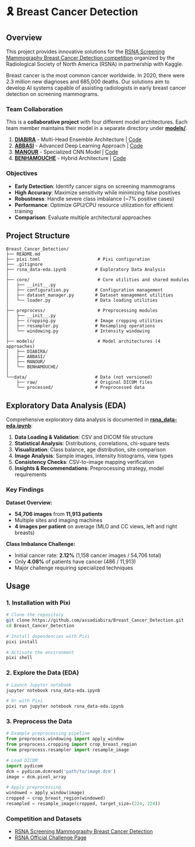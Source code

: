 # 🎗️ Breast Cancer Detection

## Overview

This project provides innovative solutions for the [RSNA Screening Mammography Breast Cancer Detection competition](https://www.kaggle.com/competitions/rsna-breast-cancer-detection) organized by the Radiological Society of North America (RSNA) in partnership with Kaggle.

Breast cancer is the most common cancer worldwide. In 2020, there were 2.3 million new diagnoses and 685,000 deaths. Our solutions aim to develop AI systems capable of assisting radiologists in early breast cancer detection on screening mammograms.

### Team Collaboration

This is a **collaborative project** with four different model architectures.
Each team member maintains their model in a separate directory under **[models/](models)**.

1. **[DIABIRA](https://github.com/assadiab)** - Multi-Head Ensemble Architecture | [Code](models/DIABIRA)
2. **[ABBASI](https://github.com/a-Tahreem)** - Advanced Deep Learning Approach | [Code](models/ABBASI)
3. **[MANOUR](https://github.com/inesmanour)** - Specialized CNN Model | [Code](models/MANOUR)
4. **[BENHAMOUCHE](https://github.com/sofiabenhamouche)** - Hybrid Architecture | [Code](models/BENHAMOUCHE)

### Objectives

- **Early Detection**: Identify cancer signs on screening mammograms
- **High Accuracy**: Maximize sensitivity while minimizing false positives
- **Robustness**: Handle severe class imbalance (~7% positive cases)
- **Performance**: Optimize GPU/CPU resource utilization for efficient training
- **Comparison**: Evaluate multiple architectural approaches

## Project Structure

```
Breast_Cancer_Detection/
├── README.md
├── pixi.toml                      # Pixi configuration
├── .gitignore
├── rsna_data-eda.ipynb           # Exploratory Data Analysis
│
├── core/                          # Core utilities and shared modules
│   ├── __init__.py
│   ├── configuration.py          # Configuration management
│   ├── dataset_manager.py        # Dataset management utilities
│   └── loader.py                 # Data loading utilities
│
├── preprocess/                    # Preprocessing modules
│   ├── __init__.py
│   ├── cropping.py               # Image cropping utilities
│   ├── resampler.py              # Resampling operations
│   └── windowing.py              # Intensity windowing
│
├── models/                        # Model architectures (4 approaches)
│   ├── DIABIRA/                
│   ├── ABBASI/                  
│   ├── MANOUR/                 
│   └── BENHAMOUCHE/           
│
└──data/                          # Data (not versioned)
    ├── raw/                      # Original DICOM files
    └── processed/                # Preprocessed data
```

## Exploratory Data Analysis (EDA)

Comprehensive exploratory data analysis is documented in **[rsna_data-eda.ipynb](rsna_data-eda.ipynb)**:
1. **Data Loading & Validation**: CSV and DICOM file structure
2. **Statistical Analysis**: Distributions, correlations, chi-square tests
3. **Visualization**: Class balance, age distribution, site comparison
4. **Image Analysis**: Sample images, intensity histograms, view types
5. **Consistency Checks**: CSV-to-image mapping verification
6. **Insights & Recommendations**: Preprocessing strategy, model requirements

### Key Findings

**Dataset Overview:**
-  **54,706 images** from **11,913 patients**
-  Multiple sites and imaging machines
-  **4 images per patient** on average (MLO and CC views, left and right breasts)

**Class Imbalance Challenge:**
-  Initial cancer rate: **2.12%** (1,158 cancer images / 54,706 total)
-  Only **4.08%** of patients have cancer (486 / 11,913)
-  Major challenge requiring specialized techniques

## Usage

### 1. Installation with Pixi
```bash
# Clone the repository
git clone https://github.com/assadiabira/Breast_Cancer_Detection.git
cd Breast_Cancer_Detection

# Install dependencies with Pixi
pixi install

# Activate the environment
pixi shell
```

### 2. Explore the Data (EDA)

```bash
# Launch Jupyter notebook
jupyter notebook rsna_data-eda.ipynb

# Or with Pixi
pixi run jupyter notebook rsna_data-eda.ipynb
```

### 3. Preprocess the Data

```python
# Example preprocessing pipeline
from preprocess.windowing import apply_window
from preprocess.cropping import crop_breast_region
from preprocess.resampler import resample_image

# Load DICOM
import pydicom
dcm = pydicom.dcmread('path/to/image.dcm')
image = dcm.pixel_array

# Apply preprocessing
windowed = apply_window(image)
cropped = crop_breast_region(windowed)
resampled = resample_image(cropped, target_size=(224, 224))
```

### Competition and Datasets
- [RSNA Screening Mammography Breast Cancer Detection](https://www.kaggle.com/competitions/rsna-breast-cancer-detection)
- [RSNA Official Challenge Page](https://www.rsna.org/rsnai/ai-image-challenge/screening-mammography-breast-cancer-detection-ai-challenge)
